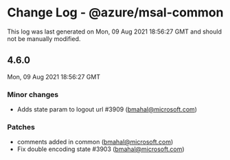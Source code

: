 # Change Log - @azure/msal-common

This log was last generated on Mon, 09 Aug 2021 18:56:27 GMT and should not be manually modified.

<!-- Start content -->

## 4.6.0

Mon, 09 Aug 2021 18:56:27 GMT

### Minor changes

- Adds state param to logout url #3909 (bmahal@microsoft.com)

### Patches

- comments added in common (bmahal@microsoft.com)
- Fix double encoding state #3903 (bmahal@microsoft.com)
